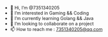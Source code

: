 - 👋 Hi, I’m @7351340205
- 👀 I’m interested in Gaming && Coding
- 🌱 I’m currently learning Golang && Java
- 💞️ I’m looking to collaborate on a project
- 📫 How to reach me : 7351340205@qq.com

<!---
7351340205/7351340205 is a ✨ special ✨ repository because its `README.md` (this file) appears on your GitHub profile.
You can click the Preview link to take a look at your changes.
--->
